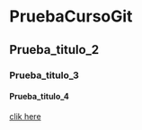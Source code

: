 # PruebaCursoGit
## Prueba_titulo_2
### Prueba_titulo_3
#### Prueba_titulo_4
[clik here](https://github.com/ssstiago)
